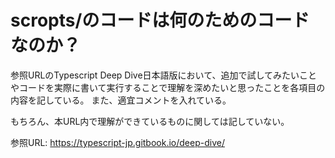 # scropts/のコードは何のためのコードなのか？

参照URLのTypescript Deep Dive日本語版において、追加で試してみたいことやコードを実際に書いて実行することで理解を深めたいと思ったことを各項目の内容を記している。
また、適宜コメントを入れている。

もちろん、本URL内で理解ができているものに関しては記していない。

参照URL: 
https://typescript-jp.gitbook.io/deep-dive/